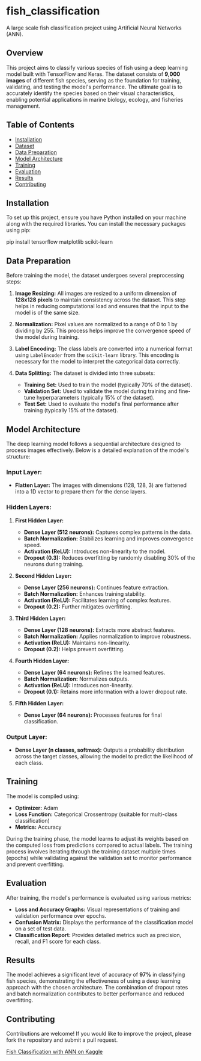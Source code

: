 # fish_classification
A large scale fish classification project using Artificial Neural Networks (ANN).

## Overview
This project aims to classify various species of fish using a deep learning model built with TensorFlow and Keras. The dataset consists of **9,000 images** of different fish species, serving as the foundation for training, validating, and testing the model's performance. The ultimate goal is to accurately identify the species based on their visual characteristics, enabling potential applications in marine biology, ecology, and fisheries management.

## Table of Contents
- [Installation](#installation)
- [Dataset](#dataset)
- [Data Preparation](#data-preparation)
- [Model Architecture](#model-architecture)
- [Training](#training)
- [Evaluation](#evaluation)
- [Results](#results)
- [Contributing](#contributing)

## Installation
To set up this project, ensure you have Python installed on your machine along with the required libraries. You can install the necessary packages using pip:

pip install tensorflow matplotlib scikit-learn
## Data Preparation
Before training the model, the dataset undergoes several preprocessing steps:

1. **Image Resizing:** All images are resized to a uniform dimension of **128x128 pixels** to maintain consistency across the dataset. This step helps in reducing computational load and ensures that the input to the model is of the same size.

2. **Normalization:** Pixel values are normalized to a range of 0 to 1 by dividing by 255. This process helps improve the convergence speed of the model during training.

3. **Label Encoding:** The class labels are converted into a numerical format using `LabelEncoder` from the `scikit-learn` library. This encoding is necessary for the model to interpret the categorical data correctly.

4. **Data Splitting:** The dataset is divided into three subsets:
   - **Training Set:** Used to train the model (typically 70% of the dataset).
   - **Validation Set:** Used to validate the model during training and fine-tune hyperparameters (typically 15% of the dataset).
   - **Test Set:** Used to evaluate the model's final performance after training (typically 15% of the dataset).

## Model Architecture
The deep learning model follows a sequential architecture designed to process images effectively. Below is a detailed explanation of the model's structure:

### Input Layer:
- **Flatten Layer:** The images with dimensions (128, 128, 3) are flattened into a 1D vector to prepare them for the dense layers.

### Hidden Layers:
1. **First Hidden Layer:**
   - **Dense Layer (512 neurons):** Captures complex patterns in the data.
   - **Batch Normalization:** Stabilizes learning and improves convergence speed.
   - **Activation (ReLU):** Introduces non-linearity to the model.
   - **Dropout (0.3):** Reduces overfitting by randomly disabling 30% of the neurons during training.

2. **Second Hidden Layer:**
   - **Dense Layer (256 neurons):** Continues feature extraction.
   - **Batch Normalization:** Enhances training stability.
   - **Activation (ReLU):** Facilitates learning of complex features.
   - **Dropout (0.2):** Further mitigates overfitting.

3. **Third Hidden Layer:**
   - **Dense Layer (128 neurons):** Extracts more abstract features.
   - **Batch Normalization:** Applies normalization to improve robustness.
   - **Activation (ReLU):** Maintains non-linearity.
   - **Dropout (0.2):** Helps prevent overfitting.

4. **Fourth Hidden Layer:**
   - **Dense Layer (64 neurons):** Refines the learned features.
   - **Batch Normalization:** Normalizes outputs.
   - **Activation (ReLU):** Introduces non-linearity.
   - **Dropout (0.1):** Retains more information with a lower dropout rate.

5. **Fifth Hidden Layer:**
   - **Dense Layer (64 neurons):** Processes features for final classification.

### Output Layer:
- **Dense Layer (n classes, softmax):** Outputs a probability distribution across the target classes, allowing the model to predict the likelihood of each class.

## Training
The model is compiled using:
- **Optimizer:** Adam
- **Loss Function:** Categorical Crossentropy (suitable for multi-class classification)
- **Metrics:** Accuracy

During the training phase, the model learns to adjust its weights based on the computed loss from predictions compared to actual labels. The training process involves iterating through the training dataset multiple times (epochs) while validating against the validation set to monitor performance and prevent overfitting.

## Evaluation
After training, the model's performance is evaluated using various metrics:
- **Loss and Accuracy Graphs:** Visual representations of training and validation performance over epochs.
- **Confusion Matrix:** Displays the performance of the classification model on a set of test data.
- **Classification Report:** Provides detailed metrics such as precision, recall, and F1 score for each class.

## Results
The model achieves a significant level of accuracy of **97%** in classifying fish species, demonstrating the effectiveness of using a deep learning approach with the chosen architecture. The combination of dropout rates and batch normalization contributes to better performance and reduced overfitting.


## Contributing
Contributions are welcome! If you would like to improve the project, please fork the repository and submit a pull request.

[Fish Classification with ANN on Kaggle](https://www.kaggle.com/code/fatmanurkantar/fish-classification-with-ann)
